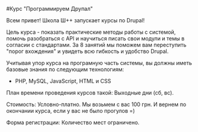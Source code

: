 #Курс "Программируем Друпал"

Всем привет! Школа Ш++ запускает курсы по Drupal!

Цель курса - показать практические методы работы с системой, помочь разобраться с API и научиться писать свои модули и темы в согласии с стандартами.
За 8 занятий мы поможем вам переступить "порог вхождения" и увидеть всю гибкость и удобство Drupal.

Учитывая упор курса на програмную часть системы, вы должны иметь базовые знания по следующим технологиям:
 - PHP, MySQL, JavaScript, HTML и CSS

План времени проведения курсов такой:
Выходные дни (сб, вс).


Стоимость:
Условно-платно. Мы возьмем с вас 100 грн.
И вернем по окончании курса, если у вас не было прогулов =)

Форма регистрации:
Количество мест ограничено.
